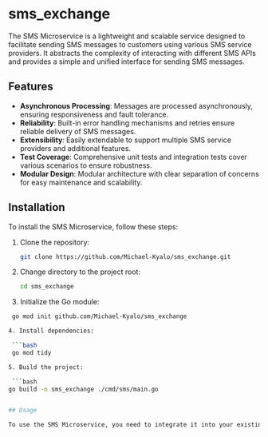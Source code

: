 # sms_exchange

The SMS Microservice is a lightweight and scalable service designed to facilitate sending SMS messages to customers using various SMS service providers. It abstracts the complexity of interacting with different SMS APIs and provides a simple and unified interface for sending SMS messages.

## Features

- **Asynchronous Processing**: Messages are processed asynchronously, ensuring responsiveness and fault tolerance.
- **Reliability**: Built-in error handling mechanisms and retries ensure reliable delivery of SMS messages.
- **Extensibility**: Easily extendable to support multiple SMS service providers and additional features.
- **Test Coverage**: Comprehensive unit tests and integration tests cover various scenarios to ensure robustness.
- **Modular Design**: Modular architecture with clear separation of concerns for easy maintenance and scalability.

## Installation

To install the SMS Microservice, follow these steps:

1. Clone the repository:

   ```bash
   git clone https://github.com/Michael-Kyalo/sms_exchange.git

2. Change directory to the project root:

   ```bash
   cd sms_exchange

3. Initialize the Go module:

  ```bash
   go mod init github.com/Michael-Kyalo/sms_exchange

4. Install dependencies:

   ```bash
   go mod tidy

5. Build the project:

   ```bash
  go build -o sms_exchange ./cmd/sms/main.go
 

## Usage

To use the SMS Microservice, you need to integrate it into your existing system. Here's a basic example of how to send an SMS message using the microservice:



